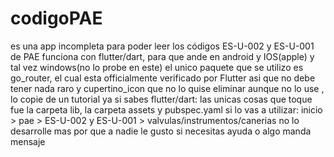 # codigoPAE
es una app incompleta para poder leer los códigos ES-U-002 y ES-U-001 de PAE
 funciona con flutter/dart, para que ande en android y IOS(apple) y tal vez windows(no lo probe en este)
 el unico paquete que se utilizo es go_router, el cual esta officialmente verificado por Flutter asi que no debe tener nada raro
 y cupertino_icon que no lo quise eliminar aunque no lo use , lo copie de un tutorial
 ya si sabes flutter/dart:
 las unicas cosas que toque fue la carpeta lib, la carpeta assets y pubspec.yaml
 si lo vas a utilizar:
 inicio > pae > ES-U-002 y ES-U-001 > valvulas/instrumentos/canerias
 no lo desarrolle mas por que a nadie le gusto
 si necesitas ayuda o algo manda mensaje
 
